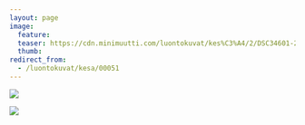 ```yaml
---
layout: page
image:
  feature:
  teaser: https://cdn.minimuutti.com/luontokuvat/kes%C3%A4/2/DSC34601-245px.jpg
  thumb:
redirect_from:
  - /luontokuvat/kesa/00051
---
```


![](https://cdn.minimuutti.com/luontokuvat/kes%C3%A4/2/DSC34601-800px.jpg)

![](https://cdn.minimuutti.com/luontokuvat/kes%C3%A4/2/DSC34602-800px.jpg)

